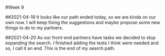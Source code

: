 #Week 9

##2021-04-19
It looks like our path ended today, so we are kinda on our own now.
I will keep fixing the suggestions and maybe propose some new things to do to my partners.

##2021-04-20
As our front-end partners have tasks we decided to stop expanding the search.
I finished adding the tests I think were needed and so, I call it an end.
This is the end of my search path.